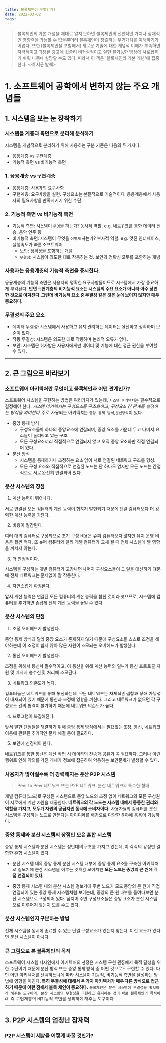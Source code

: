 ```yaml
---
title: 블록체인이 무엇인가?
date: 2022-03-02
tags:
---
```


> 블록체인의 기본 개념을 제대로 알지 못하면 블록체인의 전반적인 가치나 잠재적인 영향력을 가늠할 수 없을뿐더러 블록체인이 창출하는 부가가치를 이해하기가 어렵다. 또한 (블록체인을 포함해서) 새로운 기술에 대한 개념적 이헤가 부족하면 자극적이고 과장된 광고에 휩쓸려 비현실적이고 실현 불가능한 망상에 사로잡히기 쉬워 나중에 실망할 수도 있다. 따라서 이 책은 '블록체인의 기본 개념'에 집중한다.
> <책 서문 발췌>

# 1. 소프트웨어 공학에서 변하지 않는 주요 개념들

## 1. 시스템을 보는 눈 장착하기

### 시스템을 계층과 측면으로 분리해 분석하기

시스템을 개념적으로 분리하기 위해 사용하는 구분 기준은 다음의 두 가지다.

- 응용계층 vs 구현계층
- 기능적 측면 vs 비기능적 측면

### 1. 응용계층 vs 구현계층

- 응용계층: 사용자의 요구사항
- 구현계층: 요구사항을 실현. 구성요소는 본질적으로 기술적이다. 응용계층에서 사용자의 필요사항을 만족시키기 위한 수단.

### 2. 기능적 측면 vs 비기능적 측면

- 기능적 측면: 시스템이 `무엇`을 하는가? 동사적 역할. e.g. 네트워크를 통한 데이터 전송, 음악 연주 등
- 비기능적 측면: 시스템이 무엇을 `어떻게` 하는가? 부사적 역할. e.g. 멋진 인터페이스, 실행속도가 빠른 소프트웨어
  - 보안: 정확성을 포함하는 개념
  - `무결성`: 시스템이 의도한 대로 작동하는 것. 보안과 정확성 모두를 포함하는 개념

### 사용자는 응용계층의 기능적 측면을 중시한다.

응용계층의 기능적 측면은 사용자의 명확한 요구사항들이므로 시스템에서 가장 중요하게 부각된다. **반면 구현계층의 비기능적 요소는 시스템의 주요 요소가 아니라 아주 당연한 것으로 여겨진다. 그런데 비기능적 요소 중 무결성 같은 것은 눈에 보이지 않지만 매우 중요하다.**

### 무결성의 주요 요소

- 데이터 무결성: 시스템에서 사용하고 유지 관리하는 데이터는 완전하고 정확하며 모순이 없다.
- 작동 무결성: 시스템은 의도한 대로 작동하며 논리적 오류가 없다.
- 보안: 시스템은 허가받은 사용자에게만 데이터 및 기능에 대한 접근 권한을 부여할 수 있다.

---

## 2. 큰 그림으로 바라보기

### 소프트웨어 아키텍처란 무엇이고 블록체인과 어떤 관계인가?

소프트웨어 시스템을 구현하는 방법은 여러가지가 있는데, `시스템 아키텍처`는 필수적으로 결정해야 한다. _시스템 아키텍처는 구성요소를 구조화하고, 구성요소 간 관계를 설정하는 방식을 의미한다._ 주로 사용되는 아키텍처는 `중앙 통제 방식`,`분산방식`이 있다.

- 중앙 통제 방식
  - 구성요소들이 하나의 중앙요소에 연결되며, 중앙 요소를 가운데 두고 나머지 요소들이 둘러싸고 있는 구조.
  - 모든 구성요소끼리 직접적으로 연결되지 않고 오직 중앙 요소와만 직접 연결되어 있다.
- 분산 방식
  - 시스템을 통제하거나 조정하는 요소 없이 서로 연결된 네트워크 구조를 형성.
  - 모든 구성 요소와 직접적으로 연결된 노드는 단 하나도 없지만 모든 노드는 간접적으로 서로 완전히 연결되어 있다.

### 분산 시스템의 장점

1. 계산 능력이 뛰어나다.

서로 연결된 모든 컴퓨터의 계산 능력이 합쳐져 발현되기 때문에 단일 컴퓨터보다 더 강력한 계산 능력을 가진다.

2. 비용이 절감된다.

여러 대의 컴퓨터로 구성되므로 초기 구성 비용은 슈퍼 컴퓨터보다 많지만 유지 운영 비용은 훨씬 적다. 또 슈퍼 컴퓨터와 달리 개별 컴퓨터가 교체 될 때 전체 시스템에 별 영향을 끼치지 않는다.

3. 더 안정적이다.

시스템을 구성하는 개별 컴퓨터가 고장나면 나머지 구성요소들이 그 일을 대신하기 떄문에 전체 네트워크는 문제없이 잘 작동한다.

4. 자연스럽게 확장된다.

앞서 계산 능력은 연결된 모든 컴퓨터의 계산 능력을 합친 것이라 했으므로, 시스템에 컴퓨터를 추가하면 손쉽게 전체 계산 능력을 높일 수 있다.

### 분산 시스템의 단점

1. 조정 오버헤드가 발생한다.

중앙 통제 방식과 달리 중앙 요소가 존재하지 않기 때문에 구성요소들 스스로 조정을 해야하는데 이 조정이 쉽지 않아 많은 자원이 소모되는 오버헤드가 발생한다.

2. 통신 오버헤드가 발생한다.

조정을 위해서 통신이 필수적이고, 이 통신을 위해 계산 능력의 일부가 통신 프로토콜 지원 및 메시지 송수신 및 처리에 소모된다.

3. 네트워크 의존도가 높다.

컴퓨터들은 네트워크를 통해 통신하는데, 모든 네트워크는 자체적인 결함과 장애 가능성이 내재되어 있기 때문에 통신과 조정에 영향을 끼친다. 그리고 네트워크가 없으면 각 구성요소 간의 협력이 불가하기 때문에 네트워크 의존도가 높다.

4. 프로그램이 복잡해진다.

앞서 말한 단점들을 해결하기 위해 중앙 통제 방식에서는 필요없는 조정, 통신, 네트워크 이용에 관련된 추가적인 문제 해결 등이 필요하다.

5. 보안에 신경써야 한다.

네트워크를 통한 통신은 계산 작업 시 데이터의 전송과 공유가 꼭 필요하다. 그러나 이런 행위로 인해 악의를 가진 개체가 정보에 접근하여 악용하는 보안문제가 발생할 수 있다.

### 사용자가 많아질수록 더 강력해지는 분산 P2P 시스템

> Peer to Peer 네트워크 또는 P2P 네트워크. 분산 네트워크의 특수한 형태

개별 컴퓨터(노드)로 구성된 시스템으로 중앙 노드의 조정 없이 네트워크의 모든 구성원이 서로에게 계산 자원을 제공한다. **네트워크의 각 노드는 시스템 내에서 동등한 권리와 역할을 가지고, 모두가 자원의 공급자인 동시에 소비자이다.** 사용자들의 컴퓨터를 분산 시스템을 구성하는 노드로 만든다는 아이디어를 배경으로 다양한 분야에 응용이 가능하다.

### 중앙 통제와 분산 시스템의 장점만 모은 혼합 시스템

중앙 통제 시스템과 분산 시스템은 정반대의 구조를 가지고 있는데, 이 각각의 강정만 결합한 혼합 시스템이 있다.

- 분산 시스템 내의 중앙 통제
  분산 시스템 내부에 중앙 통제 요소를 구축한 아키텍처로 겉보기에 분산 시스템을 이루는 것처럼 보이지만 **모든 노드는 중앙의 큰 원에 직접 연결되어 있다.**

- 중앙 통제 시스템 내의 분산 시스템
  겉보기에 주변 노드가 모드 중앙의 큰 원에 직접 연결되어 있는 중앙 통제 시스템처럼 보이는데, 중앙의 큰 원 내부를 들여다보면 분산 시스템으로 구성되어 있다. 심지어 주변 구성요소들은 중앙 요소가 분산 시스템으로 이루어져 있는지 모를 수도 있다.

### 분산 시스템인지 구분하는 방법

전체 시스템을 동시에 종료할 수 있는 단일 구성요소가 있는지 찾는다. 이런 요소가 있다면 분산 시스템이 아니다.

### 큰 그림으로 본 블록체인의 목적

소프트웨어 시스템 디자인에서 아키텍처의 선정은 시스템 구현 관점에서 목적 달성을 위한 수단이기 때문에 분산 방식 또는 중앙 통제 방식 중 어떤 것으로도 구현할 수 있다. 다만 어떤 아키텍처를 선택하느냐에 따라 시스템이 기능적, 비기능적 측면을 달성하는 방법에 영향을 미친다. **특히 무결성에 대해서 두 가지 아키텍처가 매우 다른 방식으로 접근하기 때문에 이런 점에서 블록 체인이 중요하다.** `블록체인은 분산 시스템이 무결성을 확보하게 해주는 도구이며, 분산 시스템의 무결성을 구현하고 유지하는 것이 바로 블록체인의 목적이다.`즉 구현계층의 비기능적 측면을 성취하게 해주는 도구이다.

---

## 3. P2P 시스템의 엄청난 잠재력

### P2P 시스템이 세상을 어떻게 바꿀 것인가?
